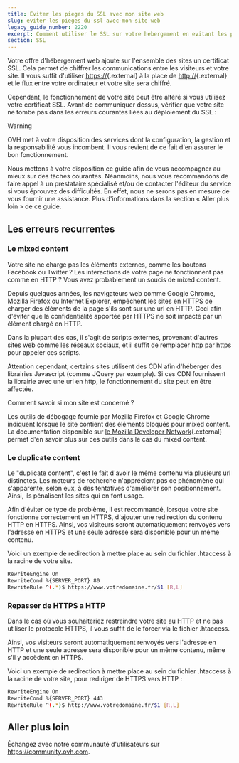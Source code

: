 ```yaml
---
title: Eviter les pieges du SSL avec mon site web
slug: eviter-les-pieges-du-ssl-avec-mon-site-web
legacy_guide_number: 2220
excerpt: Comment utiliser le SSL sur votre hebergement en evitant les pieges habituels de celui-ci
section: SSL
---
```


Votre offre d'hébergement web ajoute sur l'ensemble des sites un certificat SSL. Cela permet de chiffrer les communications entre les visiteurs et votre site. Il vous suffit d'utiliser [https://](https://){.external} à la place de [http://](http://){.external} et le flux entre votre ordinateur et votre site sera chiffré.

Cependant, le fonctionnement de votre site peut être altéré si vous utilisez votre certificat SSL. Avant de communiquer dessus, vérifier que votre site ne tombe pas dans les erreurs courantes liées au déploiement du SSL :


> [!warning]
>
> OVH met à votre disposition des services dont la configuration, la gestion et la responsabilité vous incombent. Il vous revient de ce fait d'en assurer le bon fonctionnement.
> 
> Nous mettons à votre disposition ce guide afin de vous accompagner au mieux sur des tâches courantes. Néanmoins, nous vous recommandons de faire appel à un prestataire spécialisé et/ou de contacter l'éditeur du service si vous éprouvez des difficultés. En effet, nous ne serons pas en mesure de vous fournir une assistance. Plus d'informations dans la section « Aller plus loin » de ce guide.
> 

## Les erreurs recurrentes

### Le mixed content
Votre site ne charge pas les éléments externes, comme les boutons Facebook ou Twitter ? Les interactions de votre page ne fonctionnent pas comme en HTTP ? Vous avez probablement un soucis de mixed content.

Depuis quelques années, les navigateurs web comme Google Chrome, Mozilla Firefox ou Internet Explorer, empêchent les sites en HTTPS de charger des éléments de la page s'ils sont sur une url en HTTP. Ceci afin d'éviter que la confidentialité apportée par HTTPS ne soit impacté par un élément chargé en HTTP.

Dans la plupart des cas, il s'agit de scripts externes, provenant d'autres sites web comme les réseaux sociaux, et il suffit de remplacer http par https pour appeler ces scripts.

Attention cependant, certains sites utilisent des CDN afin d'héberger des librairies Javascript (comme JQuery par exemple). Si ces CDN fournissent la librairie avec une url en http, le fonctionnement du site peut en être affectée.

Comment savoir si mon site est concerné ?

Les outils de débogage fournie par Mozilla Firefox et Google Chrome indiquent lorsque le site contient des éléments bloqués pour mixed content. La documentation disponible sur [le Mozilla Developer Network](https://developer.mozilla.org/fr/docs/S%C3%A9curit%C3%A9/MixedContent){.external} permet d'en savoir plus sur ces outils dans le cas du mixed content.


### Le duplicate content
Le "duplicate content", c'est le fait d'avoir le même contenu via plusieurs url distinctes. Les moteurs de recherche n'apprécient pas ce phénomène qui s'apparente, selon eux, à des tentatives d'améliorer son positionnement. Ainsi, ils pénalisent les sites qui en font usage.

Afin d'éviter ce type de problème, il est recommandé, lorsque votre site fonctionne correctement en HTTPS, d'ajouter une redirection du contenu HTTP en HTTPS. Ainsi, vos visiteurs seront automatiquement renvoyés vers l'adresse en HTTPS et une seule adresse sera disponible pour un même contenu.

Voici un exemple de redirection à mettre place au sein du fichier .htaccess à la racine de votre site.


```bash
RewriteEngine On
RewriteCond %{SERVER_PORT} 80
RewriteRule ^(.*)$ https://www.votredomaine.fr/$1 [R,L]
```


### Repasser de HTTPS a HTTP
Dans le cas où vous souhaiteriez restreindre votre site au HTTP et ne pas utiliser le protocole HTTPS, il vous suffit de le forcer via le fichier .htaccess.

Ainsi, vos visiteurs seront automatiquement renvoyés vers l'adresse en HTTP et une seule adresse sera disponible pour un même contenu, même s'il y accèdent en HTTPS.

Voici un exemple de redirection à mettre place au sein du fichier .htaccess à la racine de votre site, pour rediriger de HTTPS vers HTTP :


```bash
RewriteEngine On
RewriteCond %{SERVER_PORT} 443
RewriteRule ^(.*)$ http://www.votredomaine.fr/$1 [R,L]
```

## Aller plus loin

Échangez avec notre communauté d'utilisateurs sur <https://community.ovh.com>.